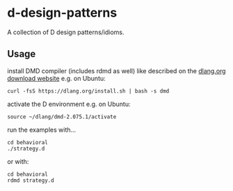# d-design-patterns
A collection of D design patterns/idioms.

## Usage

install DMD compiler (includes rdmd as well) like described on the
[dlang.org download website](https://dlang.org/download.html) e.g. on Ubuntu:

    curl -fsS https://dlang.org/install.sh | bash -s dmd

activate the D environment e.g. on Ubuntu:

    source ~/dlang/dmd-2.075.1/activate

run the examples with...

    cd behavioral
    ./strategy.d

or with:

    cd behavioral
    rdmd strategy.d
